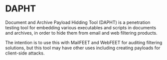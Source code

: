 DAPHT
=====

Document and Archive Payload Hidding Tool (DAPHT) is a penetration testing tool for embedding various
executables and scripts in documents and archives, in order to hide them from email and web filtering products.

The intention is to use this with MailFEET and WebFEET for auditing filtering solutions, but this tool may have other
uses including creating payloads for client-side attacks.

